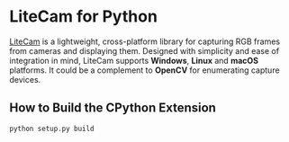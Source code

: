 # LiteCam for Python
[LiteCam](https://github.com/yushulx/cmake-cpp-barcode-qrcode-mrz/tree/main/litecam) is a lightweight, cross-platform library for capturing RGB frames from cameras and displaying them. Designed with simplicity and ease of integration in mind, LiteCam supports **Windows**, **Linux** and **macOS** platforms. It could be a complement to **OpenCV** for enumerating capture devices.

## How to Build the CPython Extension    
```bash
python setup.py build
```


